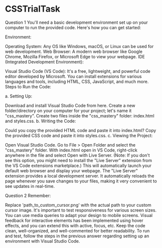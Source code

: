 # CSSTrialTask
Question 1
You'll need a basic development environment set up on your computer to run the provided code. Here's how you can get started:

Environment:

Operating System: Any OS like Windows, macOS, or Linux can be used for web development.
Web Browser: A modern web browser like Google Chrome, Mozilla Firefox, or Microsoft Edge to view your webpage.
IDE (Integrated Development Environment):

Visual Studio Code (VS Code): It's a free, lightweight, and powerful code editor developed by Microsoft. You can install extensions for various languages and tools, including HTML, CSS, JavaScript, and much more.
Steps to Run the Code:

a. Setting Up:

Download and install Visual Studio Code from here.
Create a new folder/directory on your computer for your project; let's name it "css_mastery".
Create two files inside the "css_mastery" folder: index.html and styles.css.
b. Writing the Code:

Could you copy the provided HTML code and paste it into index.html?
Copy the provided CSS code and paste it into styles.css.
c. Viewing the Project:

Open Visual Studio Code.
Go to File > Open Folder and select the "css_mastery" folder.
With index.html open in VS Code, right-click anywhere in the file and select Open with Live Server. (Note: If you don't see this option, you might need to install the "Live Server" extension from the VS Code extensions marketplace.)
This will automatically launch your default web browser and display your webpage.
The "Live Server" extension provides a local development server. It automatically reloads the page whenever you save changes to your files, making it very convenient to see updates in real-time.


Question 2
Remember:

Replace 'path_to_custom_cursor.png' with the actual path to your custom cursor image.
It's important to test responsiveness for various screen sizes. You can use media queries to adapt your design to mobile screens.
Visual feedback for interactive elements has been implemented using hover effects, and you can extend this with active, focus, etc.
Keep the code clean, well-organized, and well-commented for better readability.
To run and test, follow the steps in the previous answer regarding setting up an environment with Visual Studio Code.
